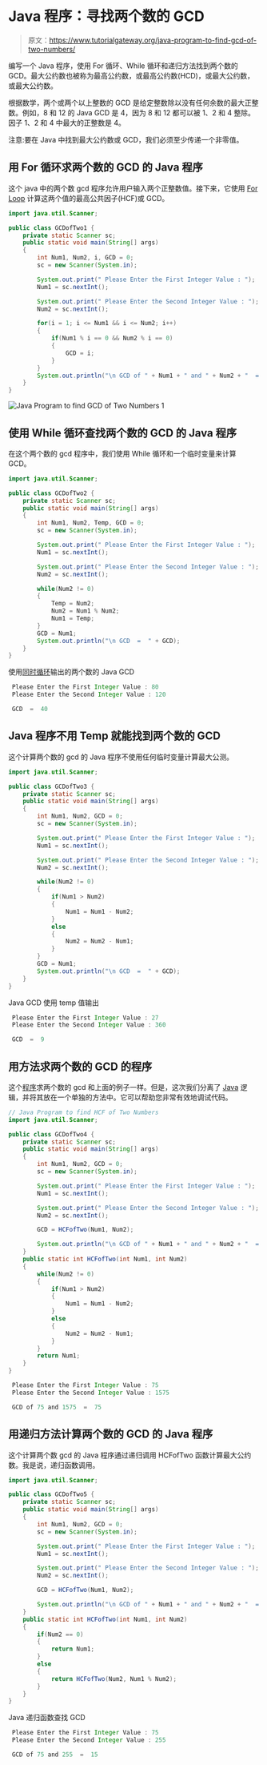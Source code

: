 # Java 程序：寻找两个数的 GCD

> 原文：<https://www.tutorialgateway.org/java-program-to-find-gcd-of-two-numbers/>

编写一个 Java 程序，使用 For 循环、While 循环和递归方法找到两个数的 GCD。最大公约数也被称为最高公约数，或最高公约数(HCD)，或最大公约数，或最大公约数。

根据数学，两个或两个以上整数的 GCD 是给定整数除以没有任何余数的最大正整数。例如，8 和 12 的 Java GCD 是 4，因为 8 和 12 都可以被 1、2 和 4 整除。因子 1、2 和 4 中最大的正整数是 4。

注意:要在 Java 中找到最大公约数或 GCD，我们必须至少传递一个非零值。

## 用 For 循环求两个数的 GCD 的 Java 程序

这个 java 中的两个数 gcd 程序允许用户输入两个正整数值。接下来，它使用 [For Loop](https://www.tutorialgateway.org/java-for-loop/) 计算这两个值的最高公共因子(HCF)或 GCD。

```java
import java.util.Scanner;

public class GCDofTwo1 {
	private static Scanner sc;
	public static void main(String[] args) 
	{
		int Num1, Num2, i, GCD = 0;
		sc = new Scanner(System.in);

		System.out.print(" Please Enter the First Integer Value : ");
		Num1 = sc.nextInt();	

		System.out.print(" Please Enter the Second Integer Value : ");
		Num2 = sc.nextInt();

		for(i = 1; i <= Num1 && i <= Num2; i++)
	    {
	        if(Num1 % i == 0 && Num2 % i == 0)
	        {
	            GCD = i;
	        }
	    }	
		System.out.println("\n GCD of " + Num1 + " and " + Num2 + "  =  " + GCD);
	}
}
```

![Java Program to find GCD of Two Numbers 1](img/23f40d5abd342edd05c60a4117007c21.png)

## 使用 While 循环查找两个数的 GCD 的 Java 程序

在这个两个数的 gcd 程序中，我们使用 While 循环和一个临时变量来计算 GCD。

```java
import java.util.Scanner;

public class GCDofTwo2 {
	private static Scanner sc;
	public static void main(String[] args) 
	{
		int Num1, Num2, Temp, GCD = 0;
		sc = new Scanner(System.in);

		System.out.print(" Please Enter the First Integer Value : ");
		Num1 = sc.nextInt();	

		System.out.print(" Please Enter the Second Integer Value : ");
		Num2 = sc.nextInt();

		while(Num2 != 0)
	    {
			Temp = Num2;
			Num2 = Num1 % Num2;
			Num1 = Temp;
	    }
		GCD = Num1;
		System.out.println("\n GCD  =  " + GCD);
	}
}
```

使用[同时循环](https://www.tutorialgateway.org/java-while-loop/)输出的两个数的 Java GCD

```java
 Please Enter the First Integer Value : 80
 Please Enter the Second Integer Value : 120

 GCD  =  40
```

## Java 程序不用 Temp 就能找到两个数的 GCD

这个计算两个数的 gcd 的 Java 程序不使用任何临时变量计算最大公测。

```java
import java.util.Scanner;

public class GCDofTwo3 {
	private static Scanner sc;
	public static void main(String[] args) 
	{
		int Num1, Num2, GCD = 0;
		sc = new Scanner(System.in);

		System.out.print(" Please Enter the First Integer Value : ");
		Num1 = sc.nextInt();	

		System.out.print(" Please Enter the Second Integer Value : ");
		Num2 = sc.nextInt();

		while(Num2 != 0)
	    {
			if(Num1 > Num2)
			{
				Num1 = Num1 - Num2;
			}
			else
			{
				Num2 = Num2 - Num1;
			}
	    }
		GCD = Num1;
		System.out.println("\n GCD  =  " + GCD);
	}
}
```

Java GCD 使用 temp 值输出

```java
 Please Enter the First Integer Value : 27
 Please Enter the Second Integer Value : 360

 GCD  =  9
```

## 用方法求两个数的 GCD 的程序

这个[程序](https://www.tutorialgateway.org/learn-java-programs/)求两个数的 gcd 和上面的例子一样。但是，这次我们分离了 [Java](https://www.tutorialgateway.org/java-tutorial/) 逻辑，并将其放在一个单独的方法中。它可以帮助您非常有效地调试代码。

```java
// Java Program to find HCF of Two Numbers
import java.util.Scanner;

public class GCDofTwo4 {
	private static Scanner sc;
	public static void main(String[] args) 
	{
		int Num1, Num2, GCD = 0;
		sc = new Scanner(System.in);

		System.out.print(" Please Enter the First Integer Value : ");
		Num1 = sc.nextInt();	

		System.out.print(" Please Enter the Second Integer Value : ");
		Num2 = sc.nextInt();

		GCD = HCFofTwo(Num1, Num2);

		System.out.println("\n GCD of " + Num1 + " and " + Num2 + "  =  " + GCD);
	}
	public static int HCFofTwo(int Num1, int Num2)
	{
		while(Num2 != 0)
	    {
			if(Num1 > Num2)
			{
				Num1 = Num1 - Num2;
			}
			else
			{
				Num2 = Num2 - Num1;
			}
	    }
		return Num1;
	}
}
```

```java
 Please Enter the First Integer Value : 75
 Please Enter the Second Integer Value : 1575

 GCD of 75 and 1575  =  75
```

## 用递归方法计算两个数的 GCD 的 Java 程序

这个计算两个数 gcd 的 Java 程序通过递归调用 HCFofTwo 函数计算最大公约数。我是说，递归函数调用。

```java
import java.util.Scanner;

public class GCDofTwo5 {
	private static Scanner sc;
	public static void main(String[] args) 
	{
		int Num1, Num2, GCD = 0;
		sc = new Scanner(System.in);

		System.out.print(" Please Enter the First Integer Value : ");
		Num1 = sc.nextInt();	

		System.out.print(" Please Enter the Second Integer Value : ");
		Num2 = sc.nextInt();

		GCD = HCFofTwo(Num1, Num2);

		System.out.println("\n GCD of " + Num1 + " and " + Num2 + "  =  " + GCD);
	}
	public static int HCFofTwo(int Num1, int Num2)
	{
		if(Num2 == 0)
		{
			return Num1;
		}
		else
		{
			return HCFofTwo(Num2, Num1 % Num2);
		}
	}
}
```

Java 递归函数查找 GCD

```java
 Please Enter the First Integer Value : 75
 Please Enter the Second Integer Value : 255

 GCD of 75 and 255  =  15
```
